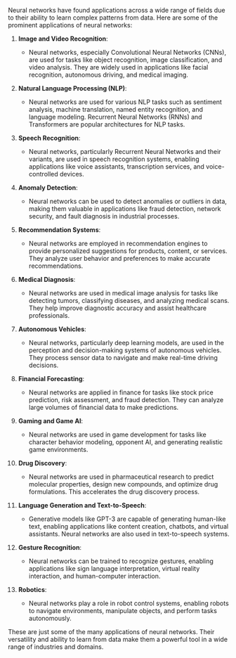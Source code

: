 Neural networks have found applications across a wide range of fields due to their ability to learn complex patterns from data. Here are some of the prominent applications of neural networks:

1. **Image and Video Recognition**:
   - Neural networks, especially Convolutional Neural Networks (CNNs), are used for tasks like object recognition, image classification, and video analysis. They are widely used in applications like facial recognition, autonomous driving, and medical imaging.

2. **Natural Language Processing (NLP)**:
   - Neural networks are used for various NLP tasks such as sentiment analysis, machine translation, named entity recognition, and language modeling. Recurrent Neural Networks (RNNs) and Transformers are popular architectures for NLP tasks.

3. **Speech Recognition**:
   - Neural networks, particularly Recurrent Neural Networks and their variants, are used in speech recognition systems, enabling applications like voice assistants, transcription services, and voice-controlled devices.

4. **Anomaly Detection**:
   - Neural networks can be used to detect anomalies or outliers in data, making them valuable in applications like fraud detection, network security, and fault diagnosis in industrial processes.

5. **Recommendation Systems**:
   - Neural networks are employed in recommendation engines to provide personalized suggestions for products, content, or services. They analyze user behavior and preferences to make accurate recommendations.

6. **Medical Diagnosis**:
   - Neural networks are used in medical image analysis for tasks like detecting tumors, classifying diseases, and analyzing medical scans. They help improve diagnostic accuracy and assist healthcare professionals.

7. **Autonomous Vehicles**:
   - Neural networks, particularly deep learning models, are used in the perception and decision-making systems of autonomous vehicles. They process sensor data to navigate and make real-time driving decisions.

8. **Financial Forecasting**:
   - Neural networks are applied in finance for tasks like stock price prediction, risk assessment, and fraud detection. They can analyze large volumes of financial data to make predictions.

9. **Gaming and Game AI**:
   - Neural networks are used in game development for tasks like character behavior modeling, opponent AI, and generating realistic game environments.

10. **Drug Discovery**:
    - Neural networks are used in pharmaceutical research to predict molecular properties, design new compounds, and optimize drug formulations. This accelerates the drug discovery process.

11. **Language Generation and Text-to-Speech**:
    - Generative models like GPT-3 are capable of generating human-like text, enabling applications like content creation, chatbots, and virtual assistants. Neural networks are also used in text-to-speech systems.

12. **Gesture Recognition**:
    - Neural networks can be trained to recognize gestures, enabling applications like sign language interpretation, virtual reality interaction, and human-computer interaction.

13. **Robotics**:
    - Neural networks play a role in robot control systems, enabling robots to navigate environments, manipulate objects, and perform tasks autonomously.

These are just some of the many applications of neural networks. Their versatility and ability to learn from data make them a powerful tool in a wide range of industries and domains.
